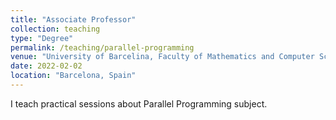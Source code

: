 ```yaml
---
title: "Associate Professor"
collection: teaching
type: "Degree"
permalink: /teaching/parallel-programming
venue: "University of Barcelina, Faculty of Mathematics and Computer Science"
date: 2022-02-02
location: "Barcelona, Spain"
---
```


I teach practical sessions about Parallel Programming subject.
